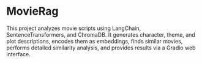 # MovieRag
This project analyzes movie scripts using LangChain, SentenceTransformers, and ChromaDB. It generates character, theme, and plot descriptions, encodes them as embeddings, finds similar movies, performs detailed similarity analysis, and provides results via a Gradio web interface.
